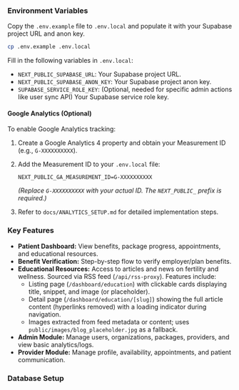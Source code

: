 ### Environment Variables

Copy the `.env.example` file to `.env.local` and populate it with your Supabase project URL and anon key.

```bash
cp .env.example .env.local
```

Fill in the following variables in `.env.local`:

*   `NEXT_PUBLIC_SUPABASE_URL`: Your Supabase project URL.
*   `NEXT_PUBLIC_SUPABASE_ANON_KEY`: Your Supabase project anon key.
*   `SUPABASE_SERVICE_ROLE_KEY`: (Optional, needed for specific admin actions like user sync API) Your Supabase service role key.

#### Google Analytics (Optional)

To enable Google Analytics tracking:

1.  Create a Google Analytics 4 property and obtain your Measurement ID (e.g., `G-XXXXXXXXXX`).
2.  Add the Measurement ID to your `.env.local` file:

    ```
    NEXT_PUBLIC_GA_MEASUREMENT_ID=G-XXXXXXXXXX 
    ```

    *(Replace `G-XXXXXXXXXX` with your actual ID. The `NEXT_PUBLIC_` prefix is required.)*

3.  Refer to `docs/ANALYTICS_SETUP.md` for detailed implementation steps.

### Key Features

*   **Patient Dashboard:** View benefits, package progress, appointments, and educational resources.
*   **Benefit Verification:** Step-by-step flow to verify employer/plan benefits.
*   **Educational Resources:** Access to articles and news on fertility and wellness. Sourced via RSS feed (`/api/rss-proxy`). Features include:
    *   Listing page (`/dashboard/education`) with clickable cards displaying title, snippet, and image (or placeholder).
    *   Detail page (`/dashboard/education/[slug]`) showing the full article content (hyperlinks removed) with a loading indicator during navigation.
    *   Images extracted from feed metadata or content; uses `public/images/blog_placeholder.jpg` as a fallback.
*   **Admin Module:** Manage users, organizations, packages, providers, and view basic analytics/logs.
*   **Provider Module:** Manage profile, availability, appointments, and patient communication.

### Database Setup 